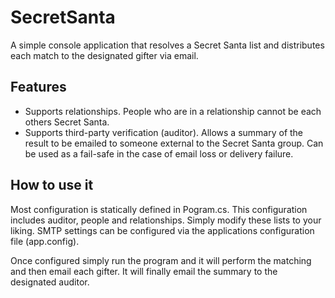 SecretSanta
===========

A simple console application that resolves a Secret Santa list and distributes each match to the designated gifter via email.

Features
--------
* Supports relationships. People who are in a relationship cannot be each others Secret Santa.
* Supports third-party verification (auditor). Allows a summary of the result to be emailed to someone external to the Secret Santa group. Can be used as a fail-safe in the case of email loss or delivery failure.
 
How to use it
-------------
Most configuration is statically defined in Pogram.cs. This configuration includes auditor, people and relationships. Simply modify these lists to your liking. SMTP settings can be configured via the applications configuration file (app.config).

Once configured simply run the program and it will perform the matching and then email each gifter. It will finally email the summary to the designated auditor.
